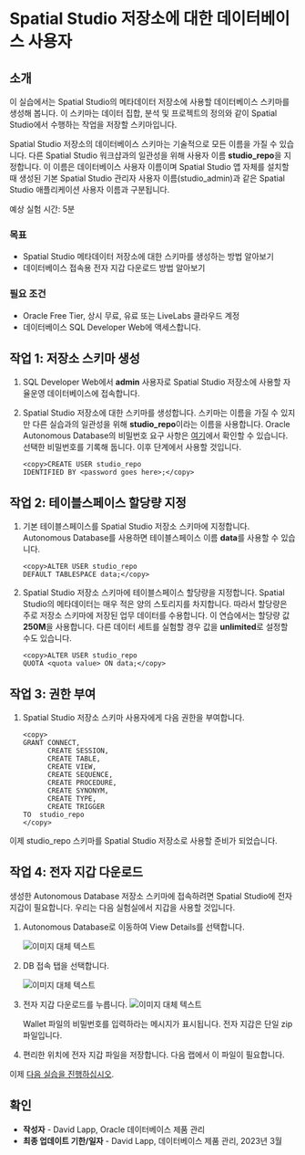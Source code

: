 # Spatial Studio 저장소에 대한 데이터베이스 사용자

## 소개

이 실습에서는 Spatial Studio의 메타데이터 저장소에 사용할 데이터베이스 스키마를 생성해 봅니다. 이 스키마는 데이터 집합, 분석 및 프로젝트의 정의와 같이 Spatial Studio에서 수행하는 작업을 저장할 스키마입니다.

Spatial Studio 저장소의 데이터베이스 스키마는 기술적으로 모든 이름을 가질 수 있습니다. 다른 Spatial Studio 워크샵과의 일관성을 위해 사용자 이름 **studio\_repo**을 지정합니다. 이 이름은 데이터베이스 사용자 이름이며 Spatial Studio 앱 자체를 설치할 때 생성된 기본 Spatial Studio 관리자 사용자 이름(studio\_admin)과 같은 Spatial Studio 애플리케이션 사용자 이름과 구분됩니다.

예상 실험 시간: 5분

### 목표

*   Spatial Studio 메타데이터 저장소에 대한 스키마를 생성하는 방법 알아보기
*   데이터베이스 접속용 전자 지갑 다운로드 방법 알아보기

### 필요 조건

*   Oracle Free Tier, 상시 무료, 유료 또는 LiveLabs 클라우드 계정
*   데이터베이스 SQL Developer Web에 액세스합니다.

## 작업 1: 저장소 스키마 생성

1.  SQL Developer Web에서 **admin** 사용자로 Spatial Studio 저장소에 사용할 자율운영 데이터베이스에 접속합니다.
    
2.  Spatial Studio 저장소에 대한 스키마를 생성합니다. 스키마는 이름을 가질 수 있지만 다른 실습과의 일관성을 위해 **studio\_repo**이라는 이름을 사용합니다. Oracle Autonomous Database의 비밀번호 요구 사항은 [여기](https://docs.oracle.com/en/cloud/paas/autonomous-database/adbsa/manage-users-create.html#GUID-72DFAF2A-C4C3-4FAC-A75B-846CC6EDBA3F)에서 확인할 수 있습니다. 선택한 비밀번호를 기록해 둡니다. 이후 단계에서 사용할 것입니다.
    
        <copy>CREATE USER studio_repo
        IDENTIFIED BY <password goes here>;</copy>
        

## 작업 2: 테이블스페이스 할당량 지정

1.  기본 테이블스페이스를 Spatial Studio 저장소 스키마에 지정합니다. Autonomous Database를 사용하면 테이블스페이스 이름 **data**를 사용할 수 있습니다.
    
        <copy>ALTER USER studio_repo
        DEFAULT TABLESPACE data;</copy>
        
2.  Spatial Studio 저장소 스키마에 테이블스페이스 할당량을 지정합니다. Spatial Studio의 메타데이터는 매우 적은 양의 스토리지를 차지합니다. 따라서 할당량은 주로 저장소 스키마에 저장된 업무 데이터를 수용합니다. 이 연습에서는 할당량 값 **250M**을 사용합니다. 다른 데이터 세트를 실험할 경우 값을 **unlimited**로 설정할 수도 있습니다.
    
        <copy>ALTER USER studio_repo
        QUOTA <quota value> ON data;</copy>
        

## 작업 3: 권한 부여

1.  Spatial Studio 저장소 스키마 사용자에게 다음 권한을 부여합니다.
    
        <copy>
        GRANT CONNECT,
              CREATE SESSION,
              CREATE TABLE,
              CREATE VIEW,
              CREATE SEQUENCE,
              CREATE PROCEDURE,
              CREATE SYNONYM,
              CREATE TYPE,
              CREATE TRIGGER
        TO  studio_repo
        </copy>
        

이제 studio\_repo 스키마를 Spatial Studio 저장소로 사용할 준비가 되었습니다.

## 작업 4: 전자 지갑 다운로드

생성한 Autonomous Database 저장소 스키마에 접속하려면 Spatial Studio에 전자 지갑이 필요합니다. 우리는 다음 실험실에서 지갑을 사용할 것입니다.

1.  Autonomous Database로 이동하여 View Details를 선택합니다.
    
    ![이미지 대체 텍스트](images/repo-schema-1.png "이미지 제목")
    
2.  DB 접속 탭을 선택합니다.
    
    ![이미지 대체 텍스트](images/repo-schema-2.png "이미지 제목")
    
3.  전자 지갑 다운로드를 누릅니다. ![이미지 대체 텍스트](images/repo-schema-3.png "이미지 제목")
    
    Wallet 파일의 비밀번호를 입력하라는 메시지가 표시됩니다. 전자 지갑은 단일 zip 파일입니다.
    
4.  편리한 위치에 전자 지갑 파일을 저장합니다. 다음 랩에서 이 파일이 필요합니다.
    

이제 [다음 실습을 진행하십시오](#next).

## 확인

*   **작성자** - David Lapp, Oracle 데이터베이스 제품 관리
*   **최종 업데이트 기한/일자** - David Lapp, 데이터베이스 제품 관리, 2023년 3월